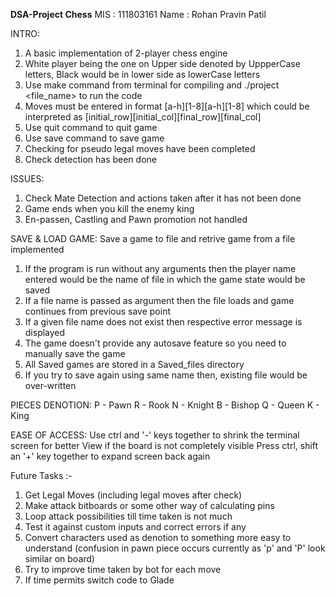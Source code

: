 **DSA-Project Chess** 
MIS     : 111803161
Name    : Rohan Pravin Patil

INTRO:
1. A basic implementation of 2-player chess engine
2. White player being the one on Upper side denoted by UppperCase letters, Black would be in lower side as lowerCase letters
3. Use make command from terminal for compiling and ./project <file_name> to run the code 
4. Moves must be entered in format [a-h][1-8][a-h][1-8] which could be interpreted as [initial_row][initial_col][final_row][final_col]
5. Use quit command to quit game
6. Use save command to save game
7. Checking for pseudo legal moves have been completed 
8. Check detection has been done

ISSUES:
1. Check Mate Detection and actions taken after it has not been done
2. Game ends when you kill the enemy king
3. En-passen, Castling and Pawn promotion not handled

SAVE & LOAD GAME:
Save a game to file and retrive game from a file implemented
1. If the program is run without any arguments then the player name entered would be the name of file in which the game state would be saved
2. If a file name is passed as argument then the file loads and game continues from previous save point
3. If a given file name does not exist then respective error message is displayed
4. The game doesn't provide any autosave feature so you need to manually save the game
5. All Saved games are stored in a Saved_files directory
6. If you try to save again using same name then, existing file would be over-written

PIECES DENOTION:
P - Pawn
R - Rook
N - Knight
B - Bishop
Q - Queen
K - King

EASE OF ACCESS:
Use ctrl and '-' keys together to shrink the terminal screen for better View if the board is not completely visible
Press ctrl, shift an '+' key together to expand screen back again

Future Tasks :-
1. Get Legal Moves (including legal moves after check)
2. Make attack bitboards or some other way of calculating pins
3. Loop attack possibilities till time taken is not much
4. Test it against custom inputs and correct errors if any
5. Convert characters used as denotion to something more easy to understand (confusion in pawn piece occurs currently as 'p' and 'P' look similar on board)
6. Try to improve time taken by bot for each move
7. If time permits switch code to Glade
